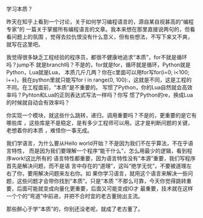     
学习本质？

昨天在知乎上看到一个讨论，关于如何学习编程语言的，源自某自视甚高的“编程专家”的
一篇关于掌握所有编程语言的文章。我本来想在那里直接说两句的，但看看问题上的氛围
，觉得去拉仇恨没有什么意义，但有些想法，不写下来又不爽，就写在这里吧。

我觉得很多缺乏工程经验的程序员，都很不健康地追求“本质”，for不就是循环吗？jump不
就是branch吗？不是的，for就是for，循环就是循环，Python就是Python，Lua就是Lua，
本质几斤几两？你在c里面可以用for写for(i=0; i<100; i++)，我在python里就只能写for
i in range(0, 100):，这就是不同，这是工程的不同。在工程面前，“本质”是不重要的。
写惯了Python，你的Lua自然就会高效率吗？Pyhton和Lua的正则表达式写法一样吗？你写
惯了Python的re，换成Lua的时候就自动会有效率吗？

你实现一个模块，就这些什么跳转，递归，调用重要吗？不是的，更重要的是它有哪些库
，这些库是不是稳定，是有多少工程师可以用。这才是判断问题的关键，老想着你的本质
，难怪你一事无成。

我们学语言，为什么要从Hello world开始？不是因为我们不在乎算法，不在乎语言特性，
而是因为我们要理解一个程序“能干什么”，怎么用最少的逻辑，看到程序work!这比所有的
语言特性都重要，因为语言特性没有“本源”重要，我们写程序首先是解决问题，而不是语
言中存在的“道理”，这叫“绝学无忧”，不要被道理左右了你，要用解决问题来左右你。如
果你学习语言，就用这个语言来解决一些问题，这些问题才会带你找到“本质”。只是“本质
”不那么可靠，今天你觉得跳转重要，后面可能就变成向量化更重要，后面又可能变成IO才
最重要，技术就在这样一个个的“弯道”中前进，并把不合时宜的老古董抛出主流。

那些醉心于学“本质”的，你别还没老呢，就成了老古董了。
